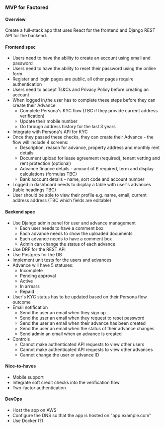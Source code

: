 ### MVP for Factored

#### Overview

Create a full-stack app that uses React for the frontend and Django REST API for the backend. 

#### Frontend spec

- Users need to have the ability to create an account using email and password
- Users need to have the ability to reset their password using the online form
- Register and login pages are public, all other pages require authentication
- Users need to accept Ts&Cs and Privacy Policy before creating an account
- When logged in,the user has to complete these steps before they can create their Advance
    - Complete Persona's KYC flow (TBC if they provide current address verification)
    - Update their mobile number
    - Go through address history for the last 3 years
- Integrate with Persona's API for KYC
- Once they passed these checks, they can create their Advance - the flow will include 4 screens:
    - Description, reason for advance, property address and monthly rent details
    - Document upload for lease agreement (required), tenant vetting and rent protection (optional)
    - Advance finance details - amount of £ required, term and display calculations (formulas TBC)
    - Bank account details - name, sort code and account number
- Logged in dashboard needs to display a table with user's advances (table headings TBC)
- User should be able to view their profile e.g. name, email, current address address (TBC which fields are editable)

#### Backend spec

- Use Django admin panel for user and advance management
    - Each user needs to have a comment box
    - Each advance needs to show the uploaded documents
    - Each advance needs to have a comment box
    - Admin can change the status of each advance
- Use DRF for the REST API 
- Use Postgres for the DB
- Implement unit tests for the users and advances
- Advance will have 5 statuses:
    - Incomplete
    - Pending approval
    - Active
    - In arrears
    - Repaid
- User's KYC status has to be updated based on their Persona flow outcome
- Email notification
    - Send the user an email when they sign up
    - Send the user an email when they request to reset password
    - Send the user an email when their advance has been created
    - Send the user an email when the status of their advance changes
    - Send admin an email when an advance is created
- Controls
    - Cannot make authenticated API requests to view other users
    - Cannot make authenticated API requests to view other advances
    - Cannot change the user or advance ID

#### Nice-to-haves

- Mobile support
- Integrate soft credit checks into the verification flow
- Two-factor authentication

#### DevOps 

- Host the app on AWS
- Configure the DNS so that the app is hosted on "app.example.com"
- Use Docker (?)

